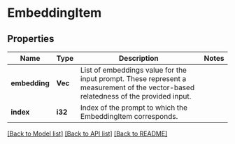 # EmbeddingItem

## Properties

Name | Type | Description | Notes
------------ | ------------- | ------------- | -------------
**embedding** | **Vec<f32>** | List of embeddings value for the input prompt. These represent a measurement of the vector-based relatedness of the provided input. | 
**index** | **i32** | Index of the prompt to which the EmbeddingItem corresponds. | 

[[Back to Model list]](../README.md#documentation-for-models) [[Back to API list]](../README.md#documentation-for-api-endpoints) [[Back to README]](../README.md)


